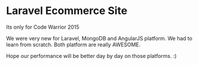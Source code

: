 # Laravel Ecommerce Site

Its only for Code Warrior 2015


We were very new for Laravel, MongoDB and AngularJS platform.
We had to learn from scratch. Both platform are really AWESOME. 

Hope our performance will be better day by day on those platforms. :)